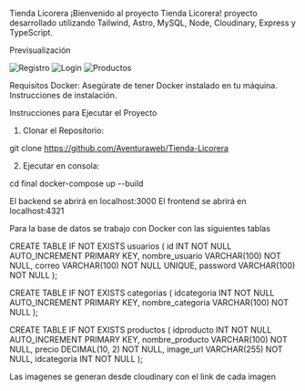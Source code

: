Tienda Licorera 
¡Bienvenido al proyecto Tienda Licorera! proyecto desarrollado utilizando Tailwind, Astro, MySQL, Node, Cloudinary, Express y TypeScript.

Previsualización 

![Registro](./Previsualización/registrarse.png)
![Login](./Previsualización//Login.png)
![Productos](./Previsualización/productos.png)


Requisitos
Docker: Asegúrate de tener Docker instalado en tu máquina. Instrucciones de instalación.

Instrucciones para Ejecutar el Proyecto
1. Clonar el Repositorio:

git clone https://github.com/Aventuraweb/Tienda-Licorera

2. Ejecutar en consola:

  cd final
  docker-compose up --build

El backend se abrirá en localhost:3000
El frontend se abrirá en localhost:4321

Para la base de datos se trabajo con Docker con las siguientes tablas 

CREATE TABLE IF NOT EXISTS usuarios (
    id INT NOT NULL AUTO_INCREMENT PRIMARY KEY,
    nombre_usuario VARCHAR(100) NOT NULL,
    correo VARCHAR(100) NOT NULL UNIQUE,
    password VARCHAR(100) NOT NULL
);

CREATE TABLE IF NOT EXISTS categorias (
    idcategoria INT NOT NULL AUTO_INCREMENT PRIMARY KEY, 
    nombre_categoria VARCHAR(100) NOT NULL
);

CREATE TABLE IF NOT EXISTS productos (
    idproducto INT NOT NULL AUTO_INCREMENT PRIMARY KEY,
    nombre_producto VARCHAR(100) NOT NULL,
    precio DECIMAL(10, 2) NOT NULL,
    image_url VARCHAR(255) NOT NULL, 
    idcategoria INT NOT NULL
);

Las imagenes se generan desde cloudinary con el link de cada imagen 

